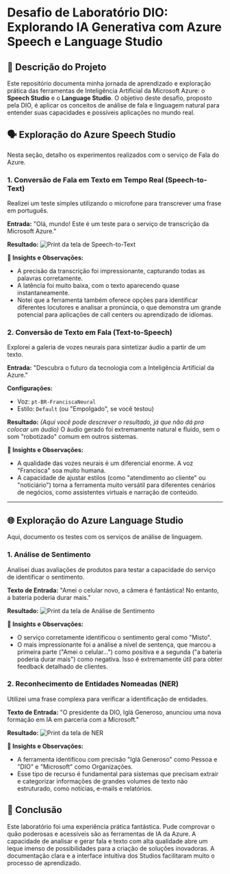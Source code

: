 # Desafio de Laboratório DIO: Explorando IA Generativa com Azure Speech e Language Studio

## 📝 Descrição do Projeto

Este repositório documenta minha jornada de aprendizado e exploração prática das ferramentas de Inteligência Artificial da Microsoft Azure: o **Speech Studio** e o **Language Studio**. O objetivo deste desafio, proposto pela DIO, é aplicar os conceitos de análise de fala e linguagem natural para entender suas capacidades e possíveis aplicações no mundo real.

## 🗣️ Exploração do Azure Speech Studio

Nesta seção, detalho os experimentos realizados com o serviço de Fala do Azure.

### 1. Conversão de Fala em Texto em Tempo Real (Speech-to-Text)

Realizei um teste simples utilizando o microfone para transcrever uma frase em português.

**Entrada:** "Olá, mundo! Este é um teste para o serviço de transcrição da Microsoft Azure."

**Resultado:**
![Print da tela de Speech-to-Text](images/seu-print-speech-to-text.png)

**🧠 Insights e Observações:**
* A precisão da transcrição foi impressionante, capturando todas as palavras corretamente.
* A latência foi muito baixa, com o texto aparecendo quase instantaneamente.
* Notei que a ferramenta também oferece opções para identificar diferentes locutores e analisar a pronúncia, o que demonstra um grande potencial para aplicações de call centers ou aprendizado de idiomas.

### 2. Conversão de Texto em Fala (Text-to-Speech)

Explorei a galeria de vozes neurais para sintetizar áudio a partir de um texto.

**Entrada:** "Descubra o futuro da tecnologia com a Inteligência Artificial da Azure."

**Configurações:**
* Voz: `pt-BR-FranciscaNeural`
* Estilo: `Default` (ou "Empolgado", se você testou)

**Resultado:**
*(Aqui você pode descrever o resultado, já que não dá pra colocar um áudio)* O áudio gerado foi extremamente natural e fluido, sem o som "robotizado" comum em outros sistemas.

**🧠 Insights e Observações:**
* A qualidade das vozes neurais é um diferencial enorme. A voz "Francisca" soa muito humana.
* A capacidade de ajustar estilos (como "atendimento ao cliente" ou "noticiário") torna a ferramenta muito versátil para diferentes cenários de negócios, como assistentes virtuais e narração de conteúdo.

---

## 🌐 Exploração do Azure Language Studio

Aqui, documento os testes com os serviços de análise de linguagem.

### 1. Análise de Sentimento

Analisei duas avaliações de produtos para testar a capacidade do serviço de identificar o sentimento.

**Texto de Entrada:** "Amei o celular novo, a câmera é fantástica! No entanto, a bateria poderia durar mais."

**Resultado:**
![Print da tela de Análise de Sentimento](images/seu-print-analise-de-sentimento.png)

**🧠 Insights e Observações:**
* O serviço corretamente identificou o sentimento geral como "Misto".
* O mais impressionante foi a análise a nível de sentença, que marcou a primeira parte ("Amei o celular...") como positiva e a segunda ("a bateria poderia durar mais") como negativa. Isso é extremamente útil para obter feedback detalhado de clientes.

### 2. Reconhecimento de Entidades Nomeadas (NER)

Utilizei uma frase complexa para verificar a identificação de entidades.

**Texto de Entrada:** "O presidente da DIO, Iglá Generoso, anunciou uma nova formação em IA em parceria com a Microsoft."

**Resultado:**
![Print da tela de NER](images/seu-print-ner.png)

**🧠 Insights e Observações:**
* A ferramenta identificou com precisão "Iglá Generoso" como Pessoa e "DIO" e "Microsoft" como Organizações.
* Esse tipo de recurso é fundamental para sistemas que precisam extrair e categorizar informações de grandes volumes de texto não estruturado, como notícias, e-mails e relatórios.

## 🏁 Conclusão

Este laboratório foi uma experiência prática fantástica. Pude comprovar o quão poderosas e acessíveis são as ferramentas de IA da Azure. A capacidade de analisar e gerar fala e texto com alta qualidade abre um leque imenso de possibilidades para a criação de soluções inovadoras. A documentação clara e a interface intuitiva dos Studios facilitaram muito o processo de aprendizado.
